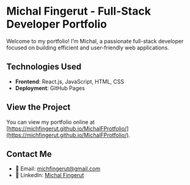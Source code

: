 # Michal Fingerut - Full-Stack Developer Portfolio

Welcome to my portfolio! I’m Michal, a passionate full-stack developer focused on building efficient and user-friendly web applications.

## Technologies Used

- **Frontend**: React.js, JavaScript, HTML, CSS
- **Deployment**: GitHub Pages

## View the Project

You can view my portfolio online at [https://michfingerut.github.io/MichalFProtfolio/](https://michfingerut.github.io/MichalFProtfolio/).

## Contact Me

- 📧 Email: michfingerut@gmail.com
- 🔗 LinkedIn: [Michal Fingerut](https://www.linkedin.com/in/michal-fingerut)
